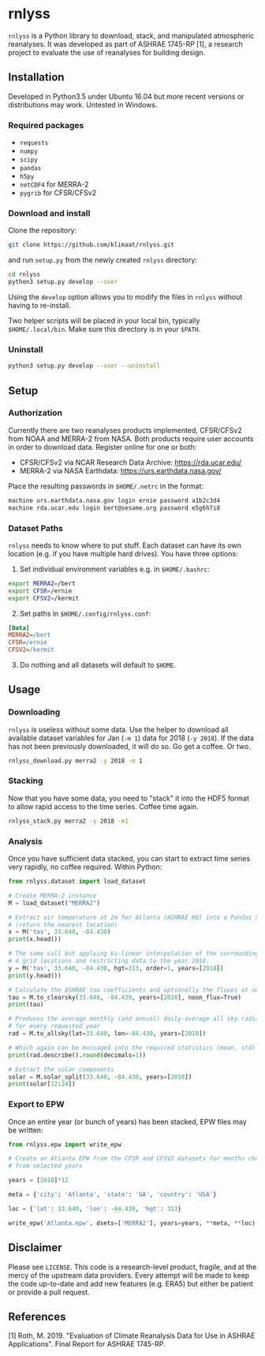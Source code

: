 # rnlyss

`rnlyss` is a Python library to download, stack, and manipulated atmospheric reanalyses. It was developed as part of ASHRAE 1745-RP [1], a research project to evaluate the use of reanalyses for building design.

## Installation

Developed in Python3.5 under Ubuntu 16.04 but more recent versions or distributions may work. Untested in Windows.

### Required packages

* `requests`
* `numpy`
* `scipy`
* `pandas`
* `h5py`
* `netCDF4` for MERRA-2
* `pygrib` for CFSR/CFSv2

### Download and install

Clone the repository:

```bash
git clone https://github.com/klimaat/rnlyss.git
```

and run `setup.py` from the newly created `rnlyss` directory:

```bash
cd rnlyss
python3 setup.py develop --user
```

Using the `develop` option allows you to modify the files in `rnlyss` without having to re-install.

Two helper scripts will be placed in your local bin, typically `$HOME/.local/bin`. Make sure this directory is in your `$PATH`.

### Uninstall

```bash
python3 setup.py develop --user --uninstall
```

## Setup

### Authorization

Currently there are two reanalyses products implemented, CFSR/CFSv2 from NOAA and MERRA-2 from NASA. Both products require user accounts in order to download data.  Register online for one or both:

* CFSR/CFSv2 via NCAR Research Data Archive: <https://rda.ucar.edu/>
* MERRA-2 via NASA Earthdata: <https://urs.earthdata.nasa.gov/>

Place the resulting passwords in `$HOME/.netrc` in the format:

```bash
machine urs.earthdata.nasa.gov login ernie password a1b2c3d4
machine rda.ucar.edu login bert@sesame.org password e5g6h7i8
```

### Dataset Paths

`rnlyss` needs to know where to put stuff. Each dataset can have its own location (e.g. if you have multiple hard drives). You have three options:

1. Set individual environment variables e.g. in `$HOME/.bashrc`:

```bash
export MERRA2=/bert
export CFSR=/ernie
export CFSV2=/kermit
```

2. Set paths in `$HOME/.config/rnlyss.conf`:

```INI
[Data]
MERRA2=/bert
CFSR=/ernie
CFSV2=/kermit
```

3. Do nothing and all datasets will default to `$HOME`.

## Usage

### Downloading

`rnlyss` is useless without some data.  Use the helper to download all available dataset variables for Jan (`-m 1`) data for 2018 (`-y 2018`). If the data has not been previously downloaded, it will do so. Go get a coffee. Or two.

```bash
rnlyss_download.py merra2 -y 2018 -m 1
```

### Stacking

Now that you have some data, you need to "stack" it into the HDF5 format to allow rapid access to the time series. Coffee time again.

```bash
rnlyss_stack.py merra2 -y 2018 -m1
```

### Analysis

Once you have sufficient data stacked, you can start to extract time series very rapidly, no coffee required.  Within Python:

```Python
from rnlyss.dataset import load_dataset

# Create MERRA-2 instance
M = load_dataset("MERRA2")

# Extract air temperature at 2m for Atlanta (ASHRAE HQ) into a Pandas Series
# (return the nearest location)
x = M('tas', 33.640, -84.430)
print(x.head())

# The same call but applying bi-linear interpolation of the surrounding
# 4 grid locations and restricting data to the year 2018.
y = M('tas', 33.640, -84.430, hgt=313, order=1, years=[2018])
print(y.head())

# Calculate the ASHRAE tau coefficients and optionally the fluxes at noon
tau = M.to_clearsky(33.640, -84.430, years=[2018], noon_flux=True)
print(tau)

# Produces the average monthly (and annual) daily-average all sky radiation
# for every requested year
rad = M.to_allsky(lat=33.640, lon=-84.430, years=[2018])

# Which again can be massaged into the required statistics (mean, std)
print(rad.describe().round(decimals=1))

# Extract the solar components
solar = M.solar_split(33.640, -84.430, years=[2018])
print(solar[12:24])
```

### Export to EPW

Once an entire year (or bunch of years) has been stacked, EPW files may be written:

```Python
from rnlyss.epw import write_epw

# Create an Atlanta EPW from the CFSR and CFSV2 datasets for months chosen
# from selected years

years = [2018]*12

meta = {'city': 'Atlanta', 'state': 'GA', 'country': 'USA'}

loc = {'lat': 33.640, 'lon': -84.430, 'hgt': 313}

write_epw('Atlanta.epw', dsets=['MERRA2'], years=years, **meta, **loc)
```

## Disclaimer

Please see `LICENSE`. This code is a research-level product, fragile, and at the mercy of the upstream data providers. Every attempt will be made to keep the code up-to-date and add new features (e.g. ERA5) but either be patient or provide a pull request.

## References

[1] Roth, M. 2019. "Evaluation of Climate Reanalysis Data for Use in ASHRAE Applications". Final Report for ASHRAE 1745-RP.
